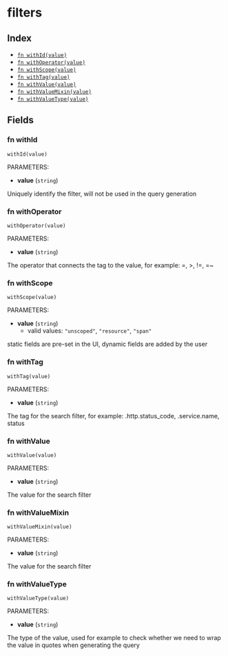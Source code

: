 # filters



## Index

* [`fn withId(value)`](#fn-withid)
* [`fn withOperator(value)`](#fn-withoperator)
* [`fn withScope(value)`](#fn-withscope)
* [`fn withTag(value)`](#fn-withtag)
* [`fn withValue(value)`](#fn-withvalue)
* [`fn withValueMixin(value)`](#fn-withvaluemixin)
* [`fn withValueType(value)`](#fn-withvaluetype)

## Fields

### fn withId

```jsonnet
withId(value)
```

PARAMETERS:

* **value** (`string`)

Uniquely identify the filter, will not be used in the query generation
### fn withOperator

```jsonnet
withOperator(value)
```

PARAMETERS:

* **value** (`string`)

The operator that connects the tag to the value, for example: =, >, !=, =~
### fn withScope

```jsonnet
withScope(value)
```

PARAMETERS:

* **value** (`string`)
   - valid values: `"unscoped"`, `"resource"`, `"span"`

static fields are pre-set in the UI, dynamic fields are added by the user
### fn withTag

```jsonnet
withTag(value)
```

PARAMETERS:

* **value** (`string`)

The tag for the search filter, for example: .http.status_code, .service.name, status
### fn withValue

```jsonnet
withValue(value)
```

PARAMETERS:

* **value** (`string`)

The value for the search filter
### fn withValueMixin

```jsonnet
withValueMixin(value)
```

PARAMETERS:

* **value** (`string`)

The value for the search filter
### fn withValueType

```jsonnet
withValueType(value)
```

PARAMETERS:

* **value** (`string`)

The type of the value, used for example to check whether we need to wrap the value in quotes when generating the query